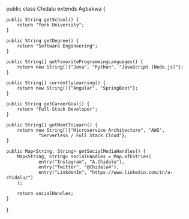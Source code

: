 public class Chidalu extends Agbakwa {

    public String getSchool() {
        return "York University";
    }

    public String getDegree() {
        return "Software Engineering";
    }

    public String[] getFavoriteProgrammingLanguages() {
        return new String[]{"Java", "Python", "JavaScript (Node.js)"};
    }

    public String[] currentlyLearning() {
        return new String[]{"Angular", "SpringBoot"};
    }

    public String getCareerGoal() {
        return "Full-Stack Developer";
    }

    public String[] getWantToLearn() {
        return new String[]{"Microservice Architecture", "AWS",
                "Serverless / Full Stack Cloud"};
    }

    public Map<String, String> getSocialMediaHandles() {
        Map<String, String> socialHandles = Map.ofEntries(
                entry("Instagram", "A.Chidalu"),
                entry("Twitter", "@Chidalu4"),
                entry("LinkdenIn", "https://www.linkedin.com/in/a-chidalu/")
        );

        return socialHandles;
    }
}
